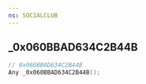 ```yaml
---
ns: SOCIALCLUB
---
```

## _0x060BBAD634C2B44B

```c
// 0x060BBAD634C2B44B
Any _0x060BBAD634C2B44B();
```

